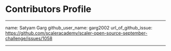 # Contributors Profile

---
name: Satyam Garg
github_user_name: garg2002
url_of_github_issue: https://github.com/scaleracademy/scaler-open-source-september-challenge/issues/1058 

---



